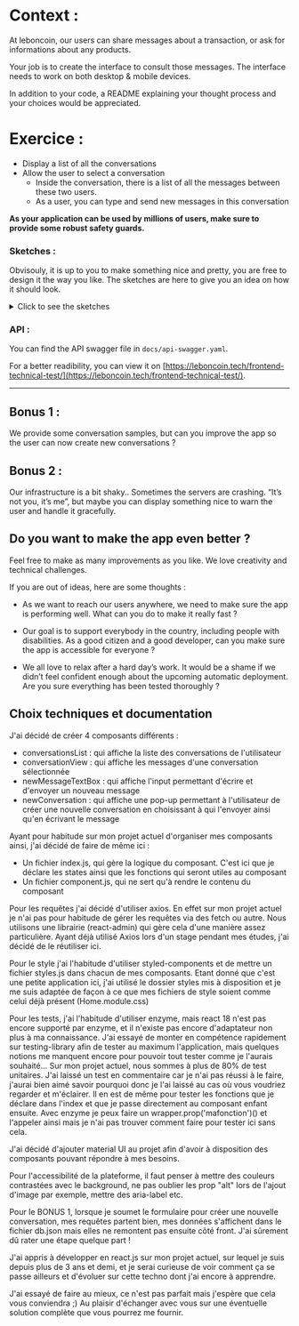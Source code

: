 # Context :

At leboncoin, our users can share messages about a transaction, or ask for informations about any products.

Your job is to create the interface to consult those messages.
The interface needs to work on both desktop & mobile devices.

In addition to your code, a README explaining your thought process and your choices would be appreciated.

# Exercice :

- Display a list of all the conversations
- Allow the user to select a conversation
  - Inside the conversation, there is a list of all the messages between these two users.
  - As a user, you can type and send new messages in this conversation

**As your application can be used by millions of users, make sure to provide some robust safety guards.**

### Sketches :

Obvisouly, it is up to you to make something nice and pretty, you are free to design it the way you like. The sketches are here to give you an idea on how it should look.

<details>
  <summary>Click to see the sketches</summary>
  
Mobile list :

![](./sketches/list-mobile.jpg)

Desktop list :

![](./sketches/list-desktop.jpg)

Mobile conversation :

![](./sketches/conv-mobile.jpg)

Desktop conversation :

![](./sketches/conv-desktop.jpg)

</details>

### API :

You can find the API swagger file in `docs/api-swagger.yaml`.

For a better readibility, you can view it on [https://leboncoin.tech/frontend-technical-test/](https://leboncoin.tech/frontend-technical-test/).

---

## Bonus 1 :

We provide some conversation samples, but can you improve the app so the user can now create new conversations ?

## Bonus 2 :

Our infrastructure is a bit shaky.. Sometimes the servers are crashing. “It’s not you, it’s me”, but maybe you can display something nice to warn the user and handle it gracefully.

## Do you want to make the app even better ?

Feel free to make as many improvements as you like.
We love creativity and technical challenges.

If you are out of ideas, here are some thoughts :

- As we want to reach our users anywhere, we need to make sure the app is performing well. What can you do to make it really fast ?

- Our goal is to support everybody in the country, including people with disabilities. As a good citizen and a good developer, can you make sure the app is accessible for everyone ?

- We all love to relax after a hard day’s work. It would be a shame if we didn’t feel confident enough about the upcoming automatic deployment. Are you sure everything has been tested thoroughly ?

## Choix techniques et documentation

J'ai décidé de créer 4 composants différents :

- conversationsList : qui affiche la liste des conversations de l'utilisateur
- conversationView : qui affiche les messages d'une conversation sélectionnée
- newMessageTextBox : qui affiche l'input permettant d'écrire et d'envoyer un nouveau message
- newConversation : qui affiche une pop-up permettant à l'utilisateur de créer une nouvelle conversation en choisissant à qui l'envoyer ainsi qu'en écrivant le message

Ayant pour habitude sur mon projet actuel d'organiser mes composants ainsi, j'ai décidé de faire de même ici :

- Un fichier index.js, qui gère la logique du composant. C'est ici que je déclare les states ainsi que les fonctions qui seront utiles au composant
- Un fichier component.js, qui ne sert qu'à rendre le contenu du composant

Pour les requêtes j'ai décidé d'utiliser axios. En effet sur mon projet actuel je n'ai pas pour habitude de gérer les requêtes via des fetch ou autre. Nous utilisons une librairie (react-admin) qui gère cela d'une manière assez particulière. Ayant déjà utilisé Axios lors d'un stage pendant mes études, j'ai décidé de le réutiliser ici.

Pour le style j'ai l'habitude d'utiliser styled-components et de mettre un fichier styles.js dans chacun de mes composants. Etant donné que c'est une petite application ici, j'ai utilisé le dossier styles mis à disposition et je me suis adaptée de façon à ce que mes fichiers de style soient comme celui déjà présent (Home.module.css)

Pour les tests, j'ai l'habitude d'utiliser enzyme, mais react 18 n'est pas encore supporté par enzyme, et il n'existe pas encore d'adaptateur non plus à ma connaissance. J'ai essayé de monter en compétence rapidement sur testing-library afin de tester au maximum l'application, mais quelques notions me manquent encore pour pouvoir tout tester comme je l'aurais souhaité... Sur mon projet actuel, nous sommes à plus de 80% de test unitaires. J'ai laissé un test en commentaire car je n'ai pas réussi à le faire, j'aurai bien aimé savoir pourquoi donc je l'ai laissé au cas où vous voudriez regarder et m'éclairer. Il en est de même pour tester les fonctions que je déclare dans l'index et que je passe directement au composant enfant ensuite. Avec enzyme je peux faire un wrapper.prop('mafonction')() et l'appeler ainsi mais je n'ai pas trouver comment faire pour tester ici sans cela.

J'ai décidé d'ajouter material UI au projet afin d'avoir à disposition des composants pouvant répondre à mes besoins.

Pour l'accessibilité de la plateforme, il faut penser à mettre des couleurs contrastées avec le background, ne pas oublier les prop "alt" lors de l'ajout d'image par exemple, mettre des aria-label etc.

Pour le BONUS 1, lorsque je soumet le formulaire pour créer une nouvelle conversation, mes requêtes partent bien, mes données s'affichent dans le fichier db.json mais elles ne remontent pas ensuite côté front. J'ai sûrement dû rater une étape quelque part !

J'ai appris à développer en react.js sur mon projet actuel, sur lequel je suis depuis plus de 3 ans et demi, et je serai curieuse de voir comment ça se passe ailleurs et d'évoluer sur cette techno dont j'ai encore à apprendre.

J'ai essayé de faire au mieux, ce n'est pas parfait mais j'espère que cela vous conviendra ;)
Au plaisir d'échanger avec vous sur une éventuelle solution complète que vous pourrez me fournir.
